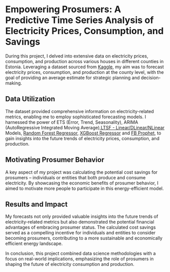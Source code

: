 # Empowering Prosumers: A Predictive Time Series Analysis of Electricity Prices, Consumption, and Savings

During this project, I delved into extensive data on electricity prices, consumption, and production across various houses in different counties in Estonia. Leveraging a dataset sourced from [Kaggle](https://www.kaggle.com/competitions/predict-energy-behavior-of-prosumers/data), my aim was to forecast electricity prices, consumption, and production at the county level, with the goal of providing an average estimate for strategic planning and decision-making.

## Data Utilization

The dataset provided comprehensive information on electricity-related metrics, enabling me to employ sophisticated forecasting models. I harnessed the power of ETS (Error, Trend, Seasonality), ARIMA (AutoRegressive Integrated Moving Average),[LTSF - Linear/DLinear/NLinear](https://arxiv.org/pdf/2205.13504.pdf) Models, [Random Forest Regressor](https://scikit-learn.org/stable/modules/generated/sklearn.ensemble.RandomForestRegressor.html), [XGBoost Regressor](https://xgboost.readthedocs.io/en/stable/) and [FB Prophet](https://facebook.github.io/prophet/docs/quick_start.html#python-api), to gain insights into the future trends of electricity prices, consumption, and production.

## Motivating Prosumer Behavior

A key aspect of my project was calculating the potential cost savings for prosumers – individuals or entities that both produce and consume electricity. By showcasing the economic benefits of prosumer behavior, I aimed to motivate more people to participate in this energy-efficient model.

## Results and Impact

My forecasts not only provided valuable insights into the future trends of electricity-related metrics but also demonstrated the potential financial advantages of embracing prosumer status. The calculated cost savings served as a compelling incentive for individuals and entities to consider becoming prosumers, contributing to a more sustainable and economically efficient energy landscape.

In conclusion, this project combined data science methodologies with a focus on real-world implications, emphasizing the role of prosumers in shaping the future of electricity consumption and production.